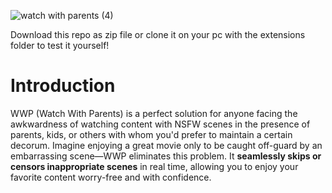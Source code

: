 ![watch with parents (4)](https://github.com/user-attachments/assets/c9583e29-f936-4518-b502-7bcd1603f40b)

Download this repo as zip file or clone it on your pc with the extensions folder to test it yourself!

# Introduction 

WWP (Watch With Parents) is a perfect solution for anyone facing the awkwardness of watching content with NSFW scenes in the presence of parents, kids, or others with whom you'd prefer to maintain a certain decorum. Imagine enjoying a great movie only to be caught off-guard by an embarrassing scene—WWP eliminates this problem. It **seamlessly skips or censors inappropriate scenes** in real time, allowing you to enjoy your favorite content worry-free and with confidence.
